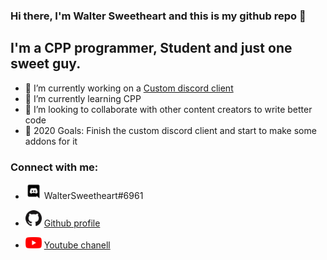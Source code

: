 ### Hi there, I'm Walter Sweetheart and this is my github repo 👋

## I'm a CPP programmer, Student and just one sweet guy.
- 🔭 I’m currently working on a [Custom discord client](https://github.com/WalterSweetheart/custom-discord)
- 🌱 I’m currently learning CPP
- 👯 I’m looking to collaborate with other content creators to write better code
- 🥅 2020 Goals: Finish the custom discord client and start to make some addons for it

### Connect with me:
- [<img align="bottom" alt="discord.com" width="26px" src="https://raw.githubusercontent.com/WalterSweetheart/WalterSweetheart/5523a3501c6d96f5d214e67ca151716dab94b856/Discord-Logo-Black.svg" />](https://discord.com) WalterSweetheart#6961

- [<img align="bottom" alt="github.com" width="26px" src="https://raw.githubusercontent.com/WalterSweetheart/WalterSweetheart/master/GitHub-Mark-32px.png" />](https://github.com/WalterSweetheart) [Github profile](https://github.com/WalterSweetheart)

- [<img alt="bottom" atl="youtube.com" width="26px" src="https://github.com/WalterSweetheart/WalterSweetheart/blob/master/youtube_social_icon_red.png" />](https://www.youtube.com/channel/UC_R9cpdCUqwK4pXjIM2CWHg) [Youtube chanell](https://www.youtube.com/channel/UC_R9cpdCUqwK4pXjIM2CWHg)
